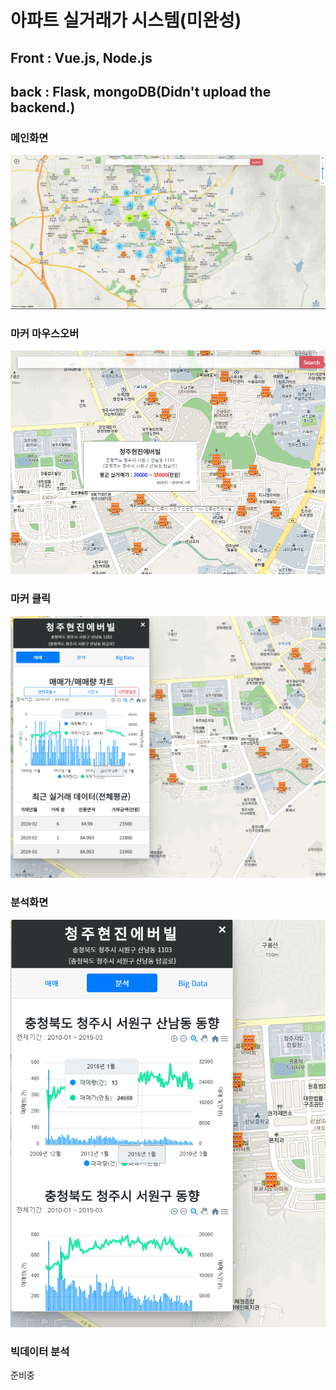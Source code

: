 # 아파트 실거래가 시스템(미완성)

## Front    : Vue.js, Node.js 
## back     : Flask, mongoDB(Didn't upload the backend.)


### 메인화면
![main](./readmeimage/main.PNG)

### 마커 마우스오버
![mouseover](./readmeimage/mouseover.PNG)

### 마커 클릭
![mouseclick](./readmeimage/mouseclick.PNG)

### 분석화면
![analysis](./readmeimage/analysis.PNG)

### 빅데이터 분석
준비중
